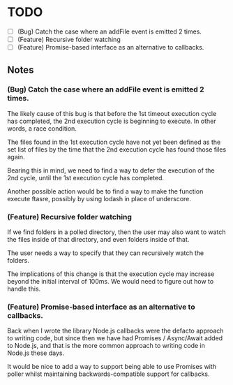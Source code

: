 # TODO

- [ ] (Bug) Catch the case where an addFile event is emitted 2 times.
- [ ] (Feature) Recursive folder watching
- [ ] (Feature) Promise-based interface as an alternative to callbacks.

## Notes

### (Bug) Catch the case where an addFile event is emitted 2 times.

The likely cause of this bug is that before the 1st timeout execution cycle
has completed, the 2nd execution cycle is beginning to execute. In other 
words, a race condition.

The files found in the 1st execution cycle have not yet been defined 
as the set list of files by the time that the 2nd execution cycle has
found those files again.

Bearing this in mind, we need to find a way to defer the execution of the 2nd
cycle, until the 1st execution cycle has completed. 

Another possible action would be to find a way to make the function execute
ftasre, possibly by using lodash in place of underscore.

### (Feature) Recursive folder watching

If we find folders in a polled directory, then the user may also want to
watch the files inside of that directory, and even folders inside of that.

The user needs a way to specify that they can recursively watch the folders.

The implications of this change is that the execution cycle may increase
beyond the initial interval of 100ms. We would need to figure out how to handle 
this. 

### (Feature) Promise-based interface as an alternative to callbacks.

Back when I wrote the library Node.js callbacks were the defacto approach to 
writing code, but since then we have had Promises / Async/Await added to 
Node.js, and that is the more common approach to writing code in Node.js these 
days.

It would be nice to add a way to support being able to use Promises with poller
whilst maintaining backwards-compatible support for callbacks.
